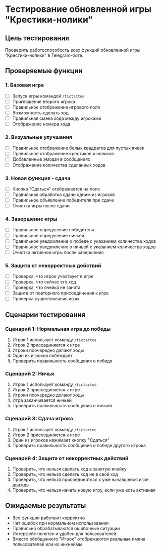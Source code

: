 # Тестирование обновленной игры "Крестики-нолики"

## Цель тестирования
Проверить работоспособость всех функций обновленной игры "Крестики-нолики" в Telegram-боте.

## Проверяемые функции

### 1. Базовая игра
- [ ] Запуск игры командой `/tictactoe`
- [ ] Приглашение второго игрока
- [ ] Правильное отображение игрового поля
- [ ] Возможность сделать ход
- [ ] Правильная смена хода между игроками
- [ ] Отображение номера хода

### 2. Визуальные улучшения
- [ ] Правильное отображение белых квадратов для пустых ячеек
- [ ] Правильное отображение крестиков и ноликов
- [ ] Добавленные эмодзи в сообщениях
- [ ] Отображение количества сделанных ходов

### 3. Новая функция - сдача
- [ ] Кнопка "Сдаться" отображается на поле
- [ ] Правильная обработка сдачи одним из игроков
- [ ] Правильное объявление победителя при сдаче
- [ ] Очистка игры после сдачи

### 4. Завершение игры
- [ ] Правильное определение победителя
- [ ] Правильное определение ничьей
- [ ] Правильное уведомление о победе с указанием количества ходов
- [ ] Правильное уведомление о ничьей с указанием количества ходов
- [ ] Очистка активной игры после завершения

### 5. Защита от некорректных действий
- [ ] Проверка, что игрок участвует в игре
- [ ] Проверка, что сейчас его ход
- [ ] Проверка, что ячейка не занята
- [ ] Защита от повторного присоединения к игре
- [ ] Проверка существования игры

## Сценарии тестирования

### Сценарий 1: Нормальная игра до победы
1. Игрок 1 использует команду `/tictactoe`
2. Игрок 2 присоединяется к игре
3. Игроки поочередно делают ходы
4. Один из игроков побеждает
5. Проверить правильность сообщения о победе

### Сценарий 2: Ничья
1. Игрок 1 использует команду `/tictactoe`
2. Игрок 2 присоединяется к игре
3. Игроки поочередно делают ходы
4. Игра заканчивается ничьей
5. Проверить правильность сообщения о ничьей

### Сценарий 3: Сдача игрока
1. Игрок 1 использует команду `/tictactoe`
2. Игрок 2 присоединяется к игре
3. Один из игроков нажимает кнопку "Сдаться"
4. Проверить правильность сообщения о победе другого игрока

### Сценарий 4: Защита от некорректных действий
1. Проверить, что нельзя сделать ход в занятую ячейку
2. Проверить, что нельзя сделать ход не в свой ход
3. Проверить, что нельзя присоединиться к уже начавшейся игре дважды
4. Проверить, что нельзя начать новую игру, если уже есть активная

## Ожидаемые результаты
- Все функции работают корректно
- Нет ошибок при нормальном использовании
- Правильно обрабатываются ошибочные ситуации
- Интерфейс понятен и удобен для пользователей
- Вместо обобщенного "Игрок" отображаются реальные имена пользователей или их никнеймы